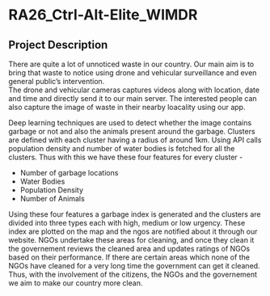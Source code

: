# RA26_Ctrl-Alt-Elite_WIMDR

## Project Description
There are quite a lot of unnoticed waste in our country. Our main aim is to bring that waste to notice using drone and vehicular surveillance and even general public’s intervention.   
The drone and vehicular cameras captures videos along with location, date and time and directly send it to our main server. The interested people can also capture the image of waste in their nearby loacality using our app.  
 
Deep learning techniques are used to detect whether the image contains garbage or not and also the animals present around the garbage.
Clusters are defined with each cluster having a radius of around 1km. Using API calls population density and number of water bodies is fetched for all the clusters.
Thus with this we have these four features for every cluster -
* Number of garbage locations
* Water Bodies 
* Population Density
* Number of Animals

Using these four features a garbage index is generated and the clusters are divided into three types each with high, medium or low urgency.
These index are plotted on the map and the ngos are notified about it through our website.
NGOs undertake these areas for cleaning, and once they clean it the governement reviews the cleaned area and updates ratings of NGOs based on their performance. If there are certain areas which none of the NGOs have cleaned for a very long time the government can get it cleaned. 
Thus, with the involvement of the citizens, the NGOs and the governement we aim to make our country more clean.
